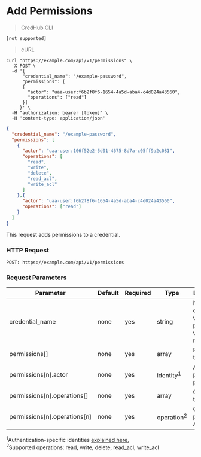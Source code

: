 # Add Permissions

> CredHub CLI

```shell
[not supported]
```

> cURL

```shell
curl "https://example.com/api/v1/permissions" \
  -X POST \
  -d '{ 
      "credential_name": "/example-password", 
      "permissions": [
      {
        "actor": "uaa-user:f6b2f8f6-1654-4a5d-aba4-c4d024a43560",
        "operations": ["read"]
      }]
     }' \
  -H "authorization: bearer [token]" \
  -H 'content-type: application/json'
```

```json
{
  "credential_name": "/example-password",
  "permissions": [
    {
      "actor": "uaa-user:106f52e2-5d01-4675-8d7a-c05ff9a2c081",
      "operations": [
        "read",
        "write",
        "delete",
        "read_acl",
        "write_acl"
      ]
    },{
      "actor": "uaa-user:f6b2f8f6-1654-4a5d-aba4-c4d024a43560",
      "operations": ["read"]
    }
  ]
}
```

This request adds permissions to a credential. 

### HTTP Request

`POST: https://example.com/api/v1/permissions`

### Request Parameters

Parameter | Default | Required | Type | Description
--------- | --------- | --------- | --------- | -----------
credential_name | none | yes | string | Name of credential whose permissions will be returned
permissions[] | none | yes | array | Permissions to add
permissions[n].actor | none | yes | identity<sup>1</sup> | Actor provided permission
permissions[n].operations[] | none | yes | array | Operations to add
permissions[n].operations[n] | none | yes | operation<sup>2</sup> | Operation provided to Actor

<sup>1</sup>Authentication-specific identities [explained here.](https://github.com/cloudfoundry-incubator/credhub/blob/master/docs/initiatives/authentication-identities.md) <br>
<sup>2</sup>Supported operations: read, write, delete, read_acl, write_acl
